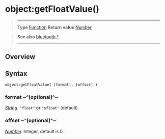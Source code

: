 # object:getFloatValue()

> --------------------- ------------------------------------------------------------------------------------------
> __Type__              [Function](https://docs.coronalabs.com/api/type/Function.html)
> __Return value__      [Number](https://docs.coronalabs.com/api/type/Number.html)


> __See also__          [bluetooth.*](/plugin/bluetooth.md)
> --------------------- ------------------------------------------------------------------------------------------

## Overview

## Syntax

	object:getFloatValue( [format], [offset] )

### format ~^(optional)^~
_[String](https://docs.coronalabs.com/api/type/String.html)._ `"float"` or `"sfloat"` (default).

### offset ~^(optional)^~
_[Number](https://docs.coronalabs.com/api/type/Number.html)._ Integer, default is 0.